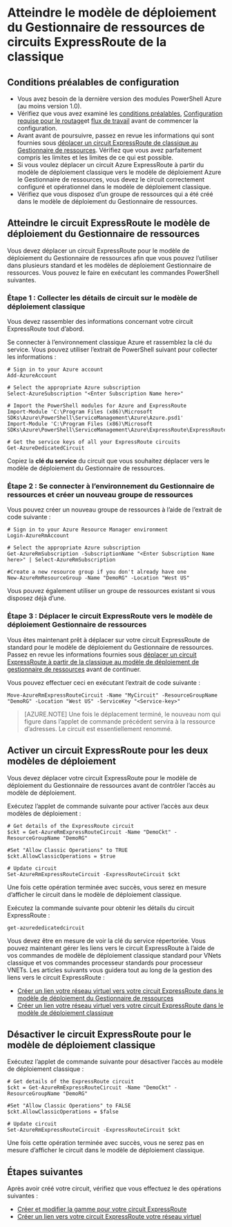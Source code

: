 <properties
   pageTitle="Déplacer des circuits ExpressRoute de classique au Gestionnaire de ressources | Microsoft Azure"
   description="Cette page décrit comment déplacer un circuit classique vers le modèle de déploiement du Gestionnaire de ressources."
   documentationCenter="na"
   services="expressroute"
   authors="ganesr"
   manager="carmonm"
   editor=""
   tags="azure-resource-manager"/>
<tags
   ms.service="expressroute"
   ms.devlang="na"
   ms.topic="article"
   ms.tgt_pltfrm="na"
   ms.workload="infrastructure-services"
   ms.date="10/10/2016"
   ms.author="ganesr"/>


# <a name="move-expressroute-circuits-from-the-classic-to-the-resource-manager-deployment-model"></a>Atteindre le modèle de déploiement du Gestionnaire de ressources de circuits ExpressRoute de la classique

## <a name="configuration-prerequisites"></a>Conditions préalables de configuration

- Vous avez besoin de la dernière version des modules PowerShell Azure (au moins version 1.0).
- Vérifiez que vous avez examiné les [conditions préalables](expressroute-prerequisites.md), [Configuration requise pour le routage](expressroute-routing.md)et [flux de travail](expressroute-workflows.md) avant de commencer la configuration.
- Avant avant de poursuivre, passez en revue les informations qui sont fournies sous [déplacer un circuit ExpressRoute de classique au Gestionnaire de ressources](expressroute-move.md). Vérifiez que vous avez parfaitement compris les limites et les limites de ce qui est possible.
- Si vous voulez déplacer un circuit Azure ExpressRoute à partir du modèle de déploiement classique vers le modèle de déploiement Azure le Gestionnaire de ressources, vous devez le circuit correctement configuré et opérationnel dans le modèle de déploiement classique.
- Vérifiez que vous disposez d’un groupe de ressources qui a été créé dans le modèle de déploiement du Gestionnaire de ressources.

## <a name="move-the-expressroute-circuit-to-the-resource-manager-deployment-model"></a>Atteindre le circuit ExpressRoute le modèle de déploiement du Gestionnaire de ressources

Vous devez déplacer un circuit ExpressRoute pour le modèle de déploiement du Gestionnaire de ressources afin que vous pouvez l’utiliser dans plusieurs standard et les modèles de déploiement Gestionnaire de ressources. Vous pouvez le faire en exécutant les commandes PowerShell suivantes.

### <a name="step-1-gather-circuit-details-from-the-classic-deployment-model"></a>Étape 1 : Collecter les détails de circuit sur le modèle de déploiement classique

Vous devez rassembler des informations concernant votre circuit ExpressRoute tout d’abord.

Se connecter à l’environnement classique Azure et rassemblez la clé du service. Vous pouvez utiliser l’extrait de PowerShell suivant pour collecter les informations :

    # Sign in to your Azure account
    Add-AzureAccount

    # Select the appropriate Azure subscription
    Select-AzureSubscription "<Enter Subscription Name here>"

    # Import the PowerShell modules for Azure and ExpressRoute
    Import-Module 'C:\Program Files (x86)\Microsoft SDKs\Azure\PowerShell\ServiceManagement\Azure\Azure.psd1'
    Import-Module 'C:\Program Files (x86)\Microsoft SDKs\Azure\PowerShell\ServiceManagement\Azure\ExpressRoute\ExpressRoute.psd1'

    # Get the service keys of all your ExpressRoute circuits
    Get-AzureDedicatedCircuit

Copiez la **clé du service** du circuit que vous souhaitez déplacer vers le modèle de déploiement du Gestionnaire de ressources.

### <a name="step-2-sign-in-to-the-resource-manager-environment-and-create-a-new-resource-group"></a>Étape 2 : Se connecter à l’environnement du Gestionnaire de ressources et créer un nouveau groupe de ressources

Vous pouvez créer un nouveau groupe de ressources à l’aide de l’extrait de code suivante :

    # Sign in to your Azure Resource Manager environment
    Login-AzureRmAccount

    # Select the appropriate Azure subscription
    Get-AzureRmSubscription -SubscriptionName "<Enter Subscription Name here>" | Select-AzureRmSubscription

    #Create a new resource group if you don't already have one
    New-AzureRmResourceGroup -Name "DemoRG" -Location "West US"

Vous pouvez également utiliser un groupe de ressources existant si vous disposez déjà d’une.

### <a name="step-3-move-the-expressroute-circuit-to-the-resource-manager-deployment-model"></a>Étape 3 : Déplacer le circuit ExpressRoute vers le modèle de déploiement Gestionnaire de ressources

Vous êtes maintenant prêt à déplacer sur votre circuit ExpressRoute de standard pour le modèle de déploiement du Gestionnaire de ressources. Passez en revue les informations fournies sous [déplacer un circuit ExpressRoute à partir de la classique au modèle de déploiement de gestionnaire de ressources](expressroute-move.md) avant de continuer.

Vous pouvez effectuer ceci en exécutant l’extrait de code suivante :

    Move-AzureRmExpressRouteCircuit -Name "MyCircuit" -ResourceGroupName "DemoRG" -Location "West US" -ServiceKey "<Service-key>"

>[AZURE.NOTE] Une fois le déplacement terminé, le nouveau nom qui figure dans l’applet de commande précédent servira à la ressource d’adresses. Le circuit est essentiellement renommé.

## <a name="enable-an-expressroute-circuit-for-both-deployment-models"></a>Activer un circuit ExpressRoute pour les deux modèles de déploiement

Vous devez déplacer votre circuit ExpressRoute pour le modèle de déploiement du Gestionnaire de ressources avant de contrôler l’accès au modèle de déploiement.

Exécutez l’applet de commande suivante pour activer l’accès aux deux modèles de déploiement :

    # Get details of the ExpressRoute circuit
    $ckt = Get-AzureRmExpressRouteCircuit -Name "DemoCkt" -ResourceGroupName "DemoRG"

    #Set "Allow Classic Operations" to TRUE
    $ckt.AllowClassicOperations = $true

    # Update circuit
    Set-AzureRmExpressRouteCircuit -ExpressRouteCircuit $ckt

Une fois cette opération terminée avec succès, vous serez en mesure d’afficher le circuit dans le modèle de déploiement classique.

Exécutez la commande suivante pour obtenir les détails du circuit ExpressRoute :

    get-azurededicatedcircuit

Vous devez être en mesure de voir la clé du service répertoriée. Vous pouvez maintenant gérer les liens vers le circuit ExpressRoute à l’aide de vos commandes de modèle de déploiement classique standard pour VNets classique et vos commandes processeur standards pour processeur VNETs. Les articles suivants vous guidera tout au long de la gestion des liens vers le circuit ExpressRoute :

- [Créer un lien votre réseau virtuel vers votre circuit ExpressRoute dans le modèle de déploiement du Gestionnaire de ressources](expressroute-howto-linkvnet-arm.md)
- [Créer un lien votre réseau virtuel vers votre circuit ExpressRoute dans le modèle de déploiement classique](expressroute-howto-linkvnet-classic.md)


## <a name="disable-the-expressroute-circuit-to-the-classic-deployment-model"></a>Désactiver le circuit ExpressRoute pour le modèle de déploiement classique

Exécutez l’applet de commande suivante pour désactiver l’accès au modèle de déploiement classique :

    # Get details of the ExpressRoute circuit
    $ckt = Get-AzureRmExpressRouteCircuit -Name "DemoCkt" -ResourceGroupName "DemoRG"

    #Set "Allow Classic Operations" to FALSE
    $ckt.AllowClassicOperations = $false

    # Update circuit
    Set-AzureRmExpressRouteCircuit -ExpressRouteCircuit $ckt

Une fois cette opération terminée avec succès, vous ne serez pas en mesure d’afficher le circuit dans le modèle de déploiement classique.

## <a name="next-steps"></a>Étapes suivantes

Après avoir créé votre circuit, vérifiez que vous effectuez le des opérations suivantes :

- [Créer et modifier la gamme pour votre circuit ExpressRoute](expressroute-howto-routing-arm.md)
- [Créer un lien vers votre circuit ExpressRoute votre réseau virtuel](expressroute-howto-linkvnet-arm.md)
